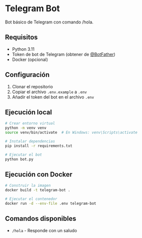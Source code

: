 # Telegram Bot

Bot básico de Telegram con comando /hola.

## Requisitos

- Python 3.11
- Token de bot de Telegram (obtener de [@BotFather](https://t.me/BotFather))
- Docker (opcional)

## Configuración

1. Clonar el repositorio
2. Copiar el archivo `.env.example` a `.env`
3. Añadir el token del bot en el archivo `.env`

## Ejecución local

```bash
# Crear entorno virtual
python -m venv venv
source venv/bin/activate  # En Windows: venv\Scripts\activate

# Instalar dependencias
pip install -r requirements.txt

# Ejecutar el bot
python bot.py
```

## Ejecución con Docker

```bash
# Construir la imagen
docker build -t telegram-bot .

# Ejecutar el contenedor
docker run -d --env-file .env telegram-bot
```

## Comandos disponibles

- `/hola` - Responde con un saludo
